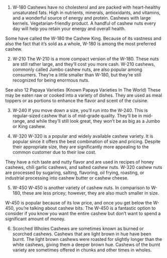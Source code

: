 1. W-180
   Cashews have no cholesterol and are packed with heart-healthy unsaturated fats. High in nutrients, minerals, antioxidants, and vitamins, and a wonderful source of energy and protein. Cashews with large kernels. Vegetarian-friendly product. A handful of cashew nuts every day will help you retain your energy and overall health.

Some have called the W-180 the Cashew King. Because of its vastness and also the fact that it’s sold as a whole, W-180 is among the most preferred cashew.

2. W-210
   The W-210 is a more compact version of the W-180. These nuts are still rather large, and they’ll cost you more cash. W-210 cashews, commonly called Jumbo cashew nuts, are also popular among consumers. They’re a little smaller than W-180, but they’re still recognized for being enormous nuts.

See also 12 Papaya Varieties (Known Papaya Varieties In The World)
These may be eaten raw or cooked into a variety of dishes. They are used as meal toppers or as portions to enhance the flavor and scent of the cuisine.

3. W-240
   If you move down a size, you’ll run into the W-240. This is regular-sized cashew that is of mid-grade quality. They’ll be in mid-range, and while they’ll still look great, they won’t be as big as a Jumbo or King cashew.

4. W-320
   W-320 is a popular and widely available cashew variety. It is popular since it offers the best combination of size and pricing. Despite their appropriate size, they are significantly more appealing to the common customer due to their low cost.

They have a rich taste and nutty flavor and are used in recipes of honey cashews, chili garlic cashews, and salted cashew nuts. W-320 cashew nuts are processed by sugaring, salting, flavoring, oil frying, roasting, or industrial processing into cashew butter or cashew cheese.

5. W-450
   W-450 is another variety of cashew nuts. In comparison to W-180, these are less pricey; however, they are also much smaller in size.

W-450 is popular because of its low price, and once you get below the W-450, you’re talking about cashew bits. The W-450 is a fantastic option to consider if you know you want the entire cashew but don’t want to spend a significant amount of money.

6. Scorched Wholes
   Cashews are sometimes known as burned or scorched cashews. Cashews that are light brown in hue have been burnt. The light brown cashews were roasted for slightly longer than the white cashews, giving them a deeper brown hue. Cashews of the burnt variety are sometimes offered in chunks and other times in wholes.
